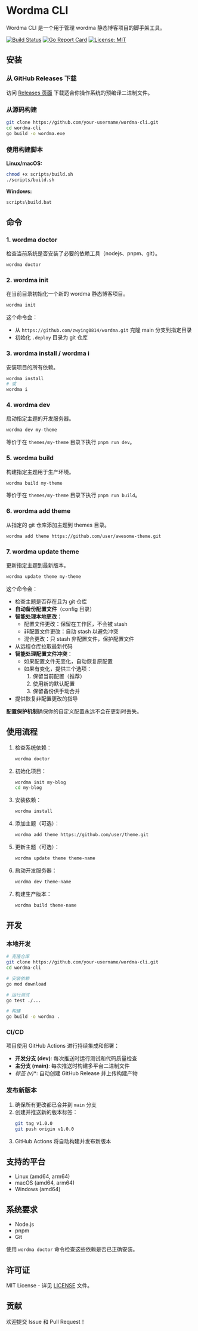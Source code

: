 # Wordma CLI

Wordma CLI 是一个用于管理 wordma 静态博客项目的脚手架工具。

[![Build Status](https://github.com/your-username/wordma-cli/workflows/Build%20and%20Release/badge.svg)](https://github.com/your-username/wordma-cli/actions)
[![Go Report Card](https://goreportcard.com/badge/github.com/your-username/wordma-cli)](https://goreportcard.com/report/github.com/your-username/wordma-cli)
[![License: MIT](https://img.shields.io/badge/License-MIT-yellow.svg)](https://opensource.org/licenses/MIT)

## 安装

### 从 GitHub Releases 下载

访问 [Releases 页面](https://github.com/your-username/wordma-cli/releases) 下载适合你操作系统的预编译二进制文件。

### 从源码构建

```bash
git clone https://github.com/your-username/wordma-cli.git
cd wordma-cli
go build -o wordma.exe
```

### 使用构建脚本

**Linux/macOS:**
```bash
chmod +x scripts/build.sh
./scripts/build.sh
```

**Windows:**
```cmd
scripts\build.bat
```

## 命令

### 1. wordma doctor
检查当前系统是否安装了必要的依赖工具（nodejs、pnpm、git）。

```bash
wordma doctor
```

### 2. wordma init
在当前目录初始化一个新的 wordma 静态博客项目。

```bash
wordma init
```

这个命令会：
- 从 `https://github.com/zwying0814/wordma.git` 克隆 main 分支到指定目录
- 初始化 `.deploy` 目录为 git 仓库

### 3. wordma install / wordma i
安装项目的所有依赖。

```bash
wordma install
# 或
wordma i
```

### 4. wordma dev <theme-name>
启动指定主题的开发服务器。

```bash
wordma dev my-theme
```

等价于在 `themes/my-theme` 目录下执行 `pnpm run dev`。

### 5. wordma build <theme-name>
构建指定主题用于生产环境。

```bash
wordma build my-theme
```

等价于在 `themes/my-theme` 目录下执行 `pnpm run build`。

### 6. wordma add theme <git-url>
从指定的 git 仓库添加主题到 themes 目录。

```bash
wordma add theme https://github.com/user/awesome-theme.git
```

### 7. wordma update theme <n>
更新指定主题到最新版本。

```bash
wordma update theme my-theme
```

这个命令会：
- 检查主题是否存在且为 git 仓库
- **自动备份配置文件**（config 目录）
- **智能处理本地更改**：
  - 配置文件更改：保留在工作区，不会被 stash
  - 非配置文件更改：自动 stash 以避免冲突
  - 混合更改：只 stash 非配置文件，保护配置文件
- 从远程仓库拉取最新代码
- **智能处理配置文件冲突**：
  - 如果配置文件无变化，自动恢复原配置
  - 如果有变化，提供三个选项：
    1. 保留当前配置（推荐）
    2. 使用新的默认配置
    3. 保留备份供手动合并
- 提供恢复非配置更改的指导

**配置保护机制**确保你的自定义配置永远不会在更新时丢失。

## 使用流程

1. 检查系统依赖：
   ```bash
   wordma doctor
   ```

2. 初始化项目：
   ```bash
   wordma init my-blog
   cd my-blog
   ```

3. 安装依赖：
   ```bash
   wordma install
   ```

4. 添加主题（可选）：
   ```bash
   wordma add theme https://github.com/user/theme.git
   ```

5. 更新主题（可选）：
   ```bash
   wordma update theme theme-name
   ```

6. 启动开发服务器：
   ```bash
   wordma dev theme-name
   ```

7. 构建生产版本：
   ```bash
   wordma build theme-name
   ```

## 开发

### 本地开发

```bash
# 克隆仓库
git clone https://github.com/your-username/wordma-cli.git
cd wordma-cli

# 安装依赖
go mod download

# 运行测试
go test ./...

# 构建
go build -o wordma .
```

### CI/CD

项目使用 GitHub Actions 进行持续集成和部署：

- **开发分支 (dev)**: 每次推送时运行测试和代码质量检查
- **主分支 (main)**: 每次推送时构建多平台二进制文件
- **标签 (v*)**: 自动创建 GitHub Release 并上传构建产物

### 发布新版本

1. 确保所有更改都已合并到 `main` 分支
2. 创建并推送新的版本标签：
   ```bash
   git tag v1.0.0
   git push origin v1.0.0
   ```
3. GitHub Actions 将自动构建并发布新版本

## 支持的平台

- Linux (amd64, arm64)
- macOS (amd64, arm64)
- Windows (amd64)

## 系统要求

- Node.js
- pnpm
- Git

使用 `wordma doctor` 命令检查这些依赖是否已正确安装。

## 许可证

MIT License - 详见 [LICENSE](LICENSE) 文件。

## 贡献

欢迎提交 Issue 和 Pull Request！